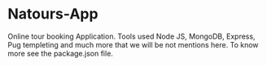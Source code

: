 # Natours-App
Online tour booking Application. Tools used Node JS, MongoDB, Express, Pug templeting and much more that we will be not mentions here. To know more see the package.json file.
